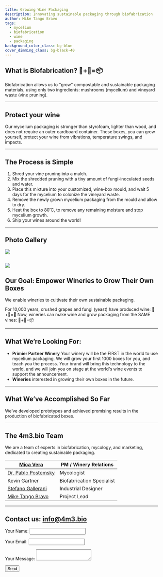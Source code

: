 ```yaml
---
title: Growing Wine Packaging
description: Innovating sustainable packaging through biofabrication
author: Mike Tango Bravo
tags:
  - mycelium
  - biofabrication
  - wine
  - packaging
background_color_class: bg-blue
cover_dimming_class: bg-black-40
---
```


## What is Biofabrication? 🍄+🍇=📦

Biofabrication allows us to "grow" compostable and sustainable packaging materials, using only two ingredients: mushrooms (mycelium) and vineyard waste (vine pruning).

---

## Protect your wine

Our mycelium packaging is stronger than styrofoam, lighter than wood, and does not require an outer cardboard container. These boxes, you can grow yourself, protect your wine from vibrations, temperature swings, and impacts.

---

## The Process is Simple

1. Shred your vine pruning into a mulch.
2. Mix the shredded pruning with a tiny amount of fungi-inoculated seeds and water.
3. Place this mixture into your customized, wine-box mould, and wait 5 days for the mycelium to colonize the vineyard waste. 
4. Remove the newly grown mycelium packaging from the mould and allow to dry.
5. Heat the box to 80˚C, to remove any remaining moisture and stop mycelium growth.
6. Ship your wines around the world!

---

## Photo Gallery


![](images/fotos/telegram-cloud-photo-size-1-5017394165876633091-y.jpg)

![](images/fotos/IMG_3297.JPG)
---

## Our Goal: Empower Wineries to Grow Their Own Boxes

We enable wineries to cultivate their own sustainable packaging.

For 10,000 years, crushed grapes and fungi (yeast) have produced wine: 🍄+🍇=🍷
Now, wineries can make wine and grow packaging from the SAME vines: 🍄+🍇=📦

---

## What We’re Looking For:

- **Primier Partner Winery** Your winery will be the FIRST in the world to use mycelium packaging. We will grow your first 1000 boxes for you, and teach you the process. Your brand will bring this technology to the world, and we will join you on stage at the world's wine events to support the announcement. 
- **Wineries** interested in growing their own boxes in the future.

---

## What We’ve Accomplished So Far

We’ve developed prototypes and achieved promising results in the production of biofabricated boxes.

---

## The 4m3.bio Team

We are a team of experts in biofabrication, mycology, and marketing, dedicated to creating sustainable packaging.


| [Mica Vera](https://www.linkedin.com/in/mica-vera-fernández-0b136a1/)          | PM / Winery Relations     |
| ------------------------------------------------------------------------------ | ------------------------- |
| [Dr. Pablo Postemsky](https://www.linkedin.com/in/pablo-d-postemsky-70009896/) | Mycologist                |
| Kevin Gartner                                                                  | Biofabrication Specialist |
| [Stefano Gallerani ](https://www.linkedin.com/in/stefano-gallerani-8836001a0/) | Industrial Designer       |
| [Mike Tango Bravo](https://www.linkedin.com/in/barrowmike/)                    | Project Lead              |

---

## Contact us: info@4m3.bio

<form name="contact" method="POST" data-netlify="true">
  <input type="hidden" name="form-name" value="contact">
  <p><label>Your Name: <input type="text" name="name"></label></p>
  <p><label>Your Email: <input type="email" name="email"></label></p>
  <p><label>Your Message: <textarea name="message"></textarea></label></p>
  <p><button type="submit">Send</button></p>
</form>

